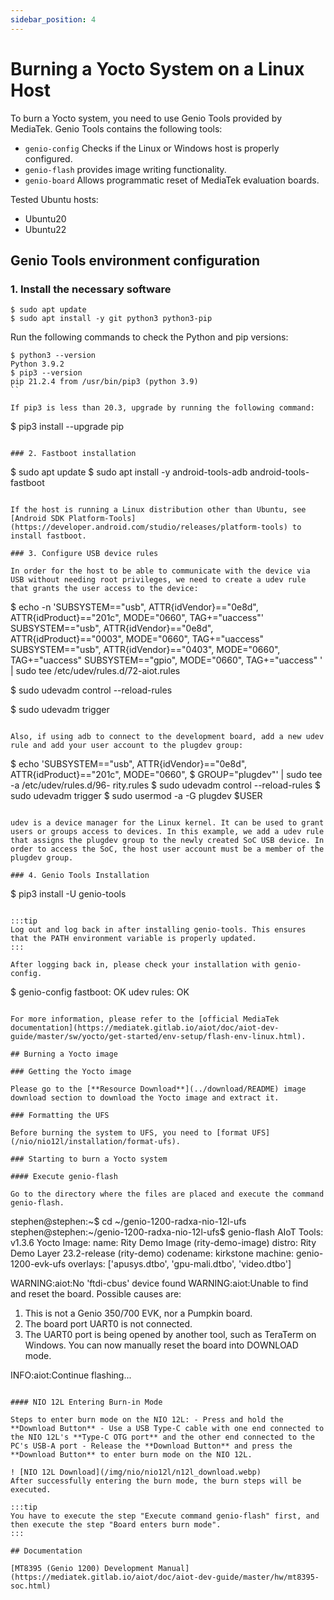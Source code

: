 ```yaml
---
sidebar_position: 4
---
```


# Burning a Yocto System on a Linux Host

To burn a Yocto system, you need to use Genio Tools provided by MediaTek. Genio Tools contains the following tools:

- `genio-config` Checks if the Linux or Windows host is properly configured.
- `genio-flash` provides image writing functionality.
- `genio-board` Allows programmatic reset of MediaTek evaluation boards.

Tested Ubuntu hosts:

- Ubuntu20
- Ubuntu22

## Genio Tools environment configuration

### 1. Install the necessary software

```
$ sudo apt update
$ sudo apt install -y git python3 python3-pip
```

Run the following commands to check the Python and pip versions:

```
$ python3 --version
Python 3.9.2
$ pip3 --version
pip 21.2.4 from /usr/bin/pip3 (python 3.9)
``

If pip3 is less than 20.3, upgrade by running the following command:

```

$ pip3 install --upgrade pip

```

### 2. Fastboot installation

```

$ sudo apt update
$ sudo apt install -y android-tools-adb android-tools-fastboot

```

If the host is running a Linux distribution other than Ubuntu, see [Android SDK Platform-Tools](https://developer.android.com/studio/releases/platform-tools) to install fastboot.

### 3. Configure USB device rules

In order for the host to be able to communicate with the device via USB without needing root privileges, we need to create a udev rule that grants the user access to the device:

```

$ echo -n 'SUBSYSTEM=="usb", ATTR{idVendor}=="0e8d", ATTR{idProduct}=="201c", MODE="0660", TAG+="uaccess"'
SUBSYSTEM=="usb", ATTR{idVendor}=="0e8d", ATTR{idProduct}=="0003", MODE="0660", TAG+="uaccess"
SUBSYSTEM=="usb", ATTR{idVendor}=="0403", MODE="0660", TAG+="uaccess"
SUBSYSTEM=="gpio", MODE="0660", TAG+="uaccess"
' | sudo tee /etc/udev/rules.d/72-aiot.rules

$ sudo udevadm control --reload-rules

$ sudo udevadm trigger

```

Also, if using adb to connect to the development board, add a new udev rule and add your user account to the plugdev group:

```

$ echo 'SUBSYSTEM=="usb", ATTR{idVendor}=="0e8d", ATTR{idProduct}=="201c", MODE="0660", $ GROUP="plugdev"' | sudo tee -a /etc/udev/rules.d/96- rity.rules
$ sudo udevadm control --reload-rules
$ sudo udevadm trigger
$ sudo usermod -a -G plugdev $USER

```

udev is a device manager for the Linux kernel. It can be used to grant users or groups access to devices. In this example, we add a udev rule that assigns the plugdev group to the newly created SoC USB device. In order to access the SoC, the host user account must be a member of the plugdev group.

### 4. Genio Tools Installation

```

$ pip3 install -U genio-tools

```

:::tip
Log out and log back in after installing genio-tools. This ensures that the PATH environment variable is properly updated.
:::

After logging back in, please check your installation with genio-config.

```

$ genio-config
fastboot: OK
udev rules: OK

```

For more information, please refer to the [official MediaTek documentation](https://mediatek.gitlab.io/aiot/doc/aiot-dev-guide/master/sw/yocto/get-started/env-setup/flash-env-linux.html).

## Burning a Yocto image

### Getting the Yocto image

Please go to the [**Resource Download**](../download/README) image download section to download the Yocto image and extract it.

### Formatting the UFS

Before burning the system to UFS, you need to [format UFS](/nio/nio12l/installation/format-ufs).

### Starting to burn a Yocto system

#### Execute genio-flash

Go to the directory where the files are placed and execute the command genio-flash.

```

stephen@stephen:~$ cd ~/genio-1200-radxa-nio-12l-ufs
stephen@stephen:~/genio-1200-radxa-nio-12l-ufs$ genio-flash
AIoT Tools: v1.3.6
Yocto Image:
name: Rity Demo Image (rity-demo-image)
distro: Rity Demo Layer 23.2-release (rity-demo)
codename: kirkstone
machine: genio-1200-evk-ufs
overlays: ['apusys.dtbo', 'gpu-mali.dtbo', 'video.dtbo']

WARNING:aiot:No 'ftdi-cbus' device found
WARNING:aiot:Unable to find and reset the board. Possible causes are:

1. This is not a Genio 350/700 EVK, nor a Pumpkin board.
2. The board port UART0 is not connected.
3. The UART0 port is being opened by another tool, such as TeraTerm on Windows.
   You can now manually reset the board into DOWNLOAD mode.

INFO:aiot:Continue flashing...

```

#### NIO 12L Entering Burn-in Mode

Steps to enter burn mode on the NIO 12L: - Press and hold the **Download Button** - Use a USB Type-C cable with one end connected to the NIO 12L's **Type-C OTG port** and the other end connected to the PC's USB-A port - Release the **Download Button** and press the **Download Button** to enter burn mode on the NIO 12L.

! [NIO 12L Download](/img/nio/nio12l/n12l_download.webp)
After successfully entering the burn mode, the burn steps will be executed.

:::tip
You have to execute the step "Execute command genio-flash" first, and then execute the step "Board enters burn mode".
:::

## Documentation

[MT8395 (Genio 1200) Development Manual](https://mediatek.gitlab.io/aiot/doc/aiot-dev-guide/master/hw/mt8395-soc.html)
```
